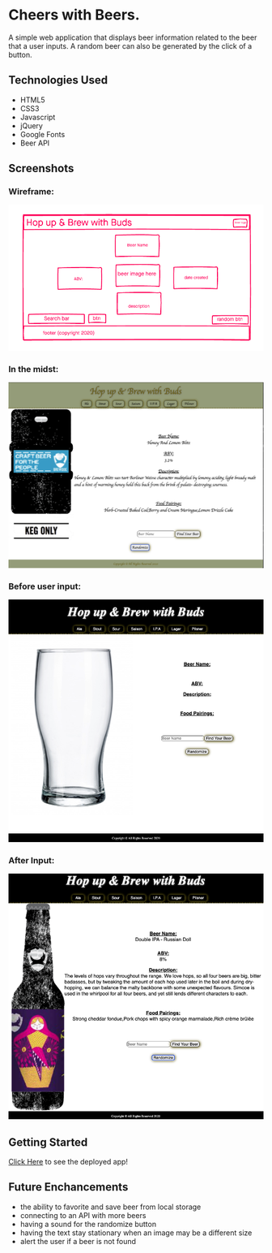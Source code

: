 # Cheers with Beers.

A simple web application that displays beer information related to the beer that a user inputs. A random beer can also be generated by the click of a button.

## Technologies Used 

- HTML5
- CSS3
- Javascript
- jQuery
- Google Fonts
- Beer API

## Screenshots
### Wireframe:
![wireframe](./img/wireframe.png)
### In the midst:
![midst](./img/in-the-midst.png)
### Before user input:
![input](./img/main-screen.png)
### After Input:
![inputhere](./img/screen-beer.png)

## Getting Started
[Click Here](https://jlong4223.github.io/Hop-up---brew-API/) to see the deployed app!

## Future Enchancements
 - the ability to favorite and save beer from local storage
 - connecting to an API with more beers
 - having a sound for the randomize button
 - having the text stay stationary when an image may be a different size
 - alert the user if a beer is not found
